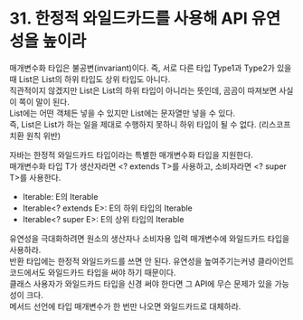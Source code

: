 # 31. 한정적 와일드카드를 사용해 API 유연성을 높이라

매개변수화 타입은 불공변(invariant)이다. 즉, 서로 다른 타입 Type1과 Type2가 있을 때 List<Type1>은 List<Type2>의 하위 타입도 상위 타입도 아니다.  
직관적이지 않겠지만 List<String>은 List<Object>의 하위 타입이 아니라는 뜻인데, 곰곰이 따져보면 사실 이 쪽이 말이 된다.  
List<Object>에는 어떤 객체든 넣을 수 있지만 List<String>에는 문자열만 넣을 수 있다.  
즉, List<String>은 List<Object>가 하는 일을 제대로 수행하지 못하니 하위 타입이 될 수 없다. (리스코프 치환 원칙 위반)

자바는 한정적 와일드카드 타입이라는 특별한 매개변수화 타입을 지원한다.  
매개변수화 타입 T가 생산자라면 <? extends T>를 사용하고, 소비자라면 <? super T>를 사용한다.

- Iterable<E>: E의 Iterable
- Iterable<? extends E>: E의 하위 타입의 Iterable
- Iterable<? super E>: E의 상위 타입의 Iterable

유연성을 극대화하려면 원소의 생산자나 소비자용 입력 매개변수에 와일드카드 타입을 사용하라.  
반환 타입에는 한정적 와일드카드를 쓰면 안 된다. 유연성을 높여주기는커녕 클라이언트 코드에서도 와일드카드 타입을 써야 하기 때문이다.  
클래스 사용자가 와일드카드 타입을 신경 써야 한다면 그 API에 무슨 문제가 있을 가능성이 크다.  
메서드 선언에 타입 매개변수가 한 번만 나오면 와일드카드로 대체하라.